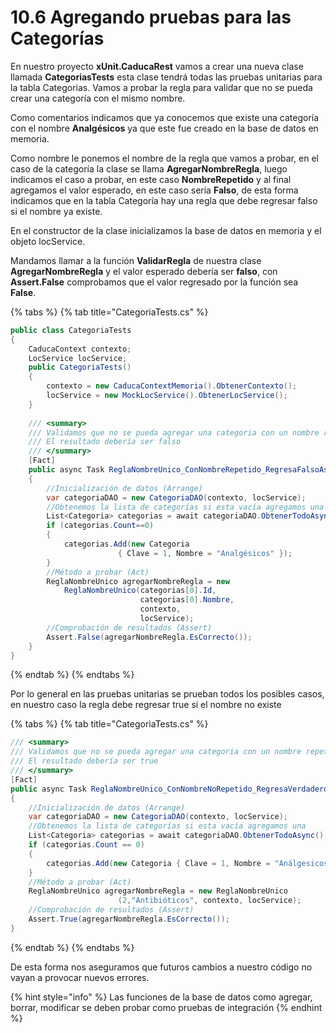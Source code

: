 # 10.6 Agregando pruebas para las Categorías

En nuestro proyecto **xUnit.CaducaRest** vamos a crear una nueva clase llamada **CategoriasTests** esta clase tendrá todas las pruebas unitarias para la tabla Categorias. Vamos a probar la regla para validar que no se pueda crear una categoría con el mismo nombre.

Como comentarios indicamos que ya conocemos que existe una categoría con el nombre **Analgésicos** ya que este fue creado en la base de datos en memoria.

Como nombre le ponemos el nombre de la regla que vamos a probar, en el caso de la categoría la clase se llama **AgregarNombreRegla**, luego indicamos el caso a probar, en este caso **NombreRepetido** y al final agregamos el valor esperado, en este caso sería **Falso**, de esta forma indicamos que en la tabla Categoría hay una regla que debe regresar falso si el nombre ya existe.

En el constructor de la clase inicializamos la base de datos en memoria y el objeto locService.

Mandamos llamar a la función **ValidarRegla** de nuestra clase **AgregarNombreRegla** y el valor esperado debería ser **falso**, con **Assert.False** comprobamos que el valor regresado por la función sea **False**.

{% tabs %}
{% tab title="CategoriaTests.cs" %}
```csharp
public class CategoriaTests
{
    CaducaContext contexto;
    LocService locService;
    public CategoriaTests()
    {
        contexto = new CaducaContextMemoria().ObtenerContexto();
        locService = new MockLocService().ObtenerLocService();
    }
    
    /// <summary>
    /// Validamos que no se pueda agregar una categoria con un nombre repetido
    /// El resultado debería ser falso
    /// </summary>
    [Fact]
    public async Task ReglaNombreUnico_ConNombreRepetido_RegresaFalsoAsync()
    {
        //Inicialización de datos (Arrange)
        var categoriaDAO = new CategoriaDAO(contexto, locService);
        //Obtenemos la lista de categorías si esta vacía agregamos una
        List<Categoria> categorias = await categoriaDAO.ObtenerTodoAsync();
        if (categorias.Count==0)
        {
            categorias.Add(new Categoria 
                        { Clave = 1, Nombre = "Analgésicos" });
        }
        //Método a probar (Act)
        ReglaNombreUnico agregarNombreRegla = new 
            ReglaNombreUnico(categorias[0].Id, 
                             categorias[0].Nombre, 
                             contexto, 
                             locService);
        //Comprobación de resultados (Assert)
        Assert.False(agregarNombreRegla.EsCorrecto());
    }   
}
```
{% endtab %}
{% endtabs %}

Por lo general en las pruebas unitarias se prueban todos los posibles casos, en nuestro caso la regla debe regresar true si el nombre no existe

{% tabs %}
{% tab title="CategoriaTests.cs" %}
```csharp
/// <summary>
/// Validamos que no se pueda agregar una categoria con un nombre repetido
/// El resultado debería ser true
/// </summary>
[Fact]
public async Task ReglaNombreUnico_ConNombreNoRepetido_RegresaVerdaderoAsync()
{
    //Inicialización de datos (Arrange)
    var categoriaDAO = new CategoriaDAO(contexto, locService);
    //Obtenemos la lista de categorías si esta vacía agregamos una
    List<Categoria> categorias = await categoriaDAO.ObtenerTodoAsync();
    if (categorias.Count == 0)
    {
        categorias.Add(new Categoria { Clave = 1, Nombre = "Análgesicos" });
    }
    //Método a probar (Act)
    ReglaNombreUnico agregarNombreRegla = new ReglaNombreUnico
                        (2,"Antibióticos", contexto, locService);
    //Comprobación de resultados (Assert)
    Assert.True(agregarNombreRegla.EsCorrecto());
}
```
{% endtab %}
{% endtabs %}

De esta forma nos aseguramos que futuros cambios a nuestro código no vayan a provocar nuevos errores.

{% hint style="info" %}
Las funciones de la base de datos como agregar, borrar, modificar se deben probar como pruebas de integración
{% endhint %}

